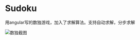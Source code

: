 # Sudoku

用angular写的数独游戏，加入了求解算法。支持自动求解，分步求解

![数独截图][1]

[1]: https://github.com/leaon4/recruit-data/blob/master/screenshots/title.jpg?raw=true